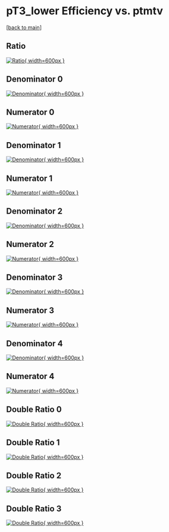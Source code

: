 # pT3_lower Efficiency vs. ptmtv

[[back to main](./)]



## Ratio

[![Ratio](../mtv/var/pT3_lower_base_321_1_eff_ptmtv.png){ width=600px }](../mtv/var/pT3_lower_base_321_1_eff_ptmtv.pdf)

## Denominator 0

[![Denominator](../mtv/den/pT3_lower_base_321_1_eff_ptmtv_den0.png){ width=600px }](../mtv/den/pT3_lower_base_321_1_eff_ptmtv_den0.pdf)

## Numerator 0

[![Numerator](../mtv/num/pT3_lower_base_321_1_eff_ptmtv_num0.png){ width=600px }](../mtv/num/pT3_lower_base_321_1_eff_ptmtv_num0.pdf)

## Denominator 1

[![Denominator](../mtv/den/pT3_lower_base_321_1_eff_ptmtv_den1.png){ width=600px }](../mtv/den/pT3_lower_base_321_1_eff_ptmtv_den1.pdf)

## Numerator 1

[![Numerator](../mtv/num/pT3_lower_base_321_1_eff_ptmtv_num1.png){ width=600px }](../mtv/num/pT3_lower_base_321_1_eff_ptmtv_num1.pdf)

## Denominator 2

[![Denominator](../mtv/den/pT3_lower_base_321_1_eff_ptmtv_den2.png){ width=600px }](../mtv/den/pT3_lower_base_321_1_eff_ptmtv_den2.pdf)

## Numerator 2

[![Numerator](../mtv/num/pT3_lower_base_321_1_eff_ptmtv_num2.png){ width=600px }](../mtv/num/pT3_lower_base_321_1_eff_ptmtv_num2.pdf)

## Denominator 3

[![Denominator](../mtv/den/pT3_lower_base_321_1_eff_ptmtv_den3.png){ width=600px }](../mtv/den/pT3_lower_base_321_1_eff_ptmtv_den3.pdf)

## Numerator 3

[![Numerator](../mtv/num/pT3_lower_base_321_1_eff_ptmtv_num3.png){ width=600px }](../mtv/num/pT3_lower_base_321_1_eff_ptmtv_num3.pdf)

## Denominator 4

[![Denominator](../mtv/den/pT3_lower_base_321_1_eff_ptmtv_den4.png){ width=600px }](../mtv/den/pT3_lower_base_321_1_eff_ptmtv_den4.pdf)

## Numerator 4

[![Numerator](../mtv/num/pT3_lower_base_321_1_eff_ptmtv_num4.png){ width=600px }](../mtv/num/pT3_lower_base_321_1_eff_ptmtv_num4.pdf)

## Double Ratio 0

[![Double Ratio](../mtv/ratio/pT3_lower_base_321_1_eff_ptmtv_ratio0.png){ width=600px }](../mtv/ratio/pT3_lower_base_321_1_eff_ptmtv_ratio0.pdf)

## Double Ratio 1

[![Double Ratio](../mtv/ratio/pT3_lower_base_321_1_eff_ptmtv_ratio1.png){ width=600px }](../mtv/ratio/pT3_lower_base_321_1_eff_ptmtv_ratio1.pdf)

## Double Ratio 2

[![Double Ratio](../mtv/ratio/pT3_lower_base_321_1_eff_ptmtv_ratio2.png){ width=600px }](../mtv/ratio/pT3_lower_base_321_1_eff_ptmtv_ratio2.pdf)

## Double Ratio 3

[![Double Ratio](../mtv/ratio/pT3_lower_base_321_1_eff_ptmtv_ratio3.png){ width=600px }](../mtv/ratio/pT3_lower_base_321_1_eff_ptmtv_ratio3.pdf)

